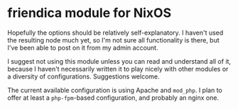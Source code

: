# friendica module for NixOS

Hopefully the options should be relatively self-explanatory. I haven't used the
resulting node much yet, so I'm not sure all functionality is there, but I've
been able to post on it from my admin account.

I suggest not using this module unless you can read and understand all of it,
because I haven't necessarily written it to play nicely with other modules or a
diversity of configurations. Suggestions welcome.

The current available configuration is using Apache and `mod_php`. I plan to
offer at least a `php-fpm`-based configuration, and probably an nginx one.
